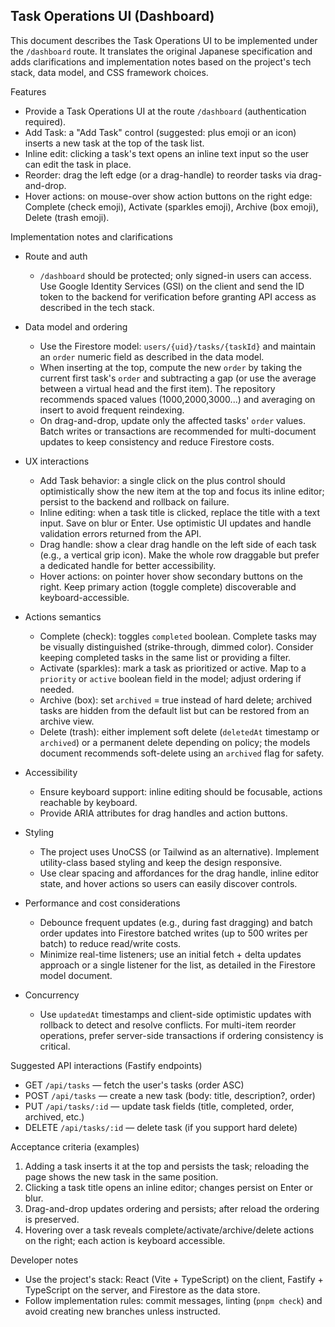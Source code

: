## Task Operations UI (Dashboard)

This document describes the Task Operations UI to be implemented under the `/dashboard` route. It translates the original Japanese specification and adds clarifications and implementation notes based on the project's tech stack, data model, and CSS framework choices.

Features

- Provide a Task Operations UI at the route `/dashboard` (authentication required).
- Add Task: a "Add Task" control (suggested: plus emoji or an icon) inserts a new task at the top of the task list.
- Inline edit: clicking a task's text opens an inline text input so the user can edit the task in place.
- Reorder: drag the left edge (or a drag-handle) to reorder tasks via drag-and-drop.
- Hover actions: on mouse-over show action buttons on the right edge: Complete (check emoji), Activate (sparkles emoji), Archive (box emoji), Delete (trash emoji).

Implementation notes and clarifications

- Route and auth
  - `/dashboard` should be protected; only signed-in users can access. Use Google Identity Services (GSI) on the client and send the ID token to the backend for verification before granting API access as described in the tech stack.

- Data model and ordering
  - Use the Firestore model: `users/{uid}/tasks/{taskId}` and maintain an `order` numeric field as described in the data model.
  - When inserting at the top, compute the new `order` by taking the current first task's `order` and subtracting a gap (or use the average between a virtual head and the first item). The repository recommends spaced values (1000,2000,3000...) and averaging on insert to avoid frequent reindexing.
  - On drag-and-drop, update only the affected tasks' `order` values. Batch writes or transactions are recommended for multi-document updates to keep consistency and reduce Firestore costs.

- UX interactions
  - Add Task behavior: a single click on the plus control should optimistically show the new item at the top and focus its inline editor; persist to the backend and rollback on failure.
  - Inline editing: when a task title is clicked, replace the title with a text input. Save on blur or Enter. Use optimistic UI updates and handle validation errors returned from the API.
  - Drag handle: show a clear drag handle on the left side of each task (e.g., a vertical grip icon). Make the whole row draggable but prefer a dedicated handle for better accessibility.
  - Hover actions: on pointer hover show secondary buttons on the right. Keep primary action (toggle complete) discoverable and keyboard-accessible.

- Actions semantics
  - Complete (check): toggles `completed` boolean. Complete tasks may be visually distinguished (strike-through, dimmed color). Consider keeping completed tasks in the same list or providing a filter.
  - Activate (sparkles): mark a task as prioritized or active. Map to a `priority` or `active` boolean field in the model; adjust ordering if needed.
  - Archive (box): set `archived` = true instead of hard delete; archived tasks are hidden from the default list but can be restored from an archive view.
  - Delete (trash): either implement soft delete (`deletedAt` timestamp or `archived`) or a permanent delete depending on policy; the models document recommends soft-delete using an `archived` flag for safety.

- Accessibility
  - Ensure keyboard support: inline editing should be focusable, actions reachable by keyboard.
  - Provide ARIA attributes for drag handles and action buttons.

- Styling
  - The project uses UnoCSS (or Tailwind as an alternative). Implement utility-class based styling and keep the design responsive.
  - Use clear spacing and affordances for the drag handle, inline editor state, and hover actions so users can easily discover controls.

- Performance and cost considerations
  - Debounce frequent updates (e.g., during fast dragging) and batch order updates into Firestore batched writes (up to 500 writes per batch) to reduce read/write costs.
  - Minimize real-time listeners; use an initial fetch + delta updates approach or a single listener for the list, as detailed in the Firestore model document.

- Concurrency
  - Use `updatedAt` timestamps and client-side optimistic updates with rollback to detect and resolve conflicts. For multi-item reorder operations, prefer server-side transactions if ordering consistency is critical.

Suggested API interactions (Fastify endpoints)

- GET `/api/tasks` — fetch the user's tasks (order ASC)
- POST `/api/tasks` — create a new task (body: title, description?, order)
- PUT `/api/tasks/:id` — update task fields (title, completed, order, archived, etc.)
- DELETE `/api/tasks/:id` — delete task (if you support hard delete)

Acceptance criteria (examples)

1. Adding a task inserts it at the top and persists the task; reloading the page shows the new task in the same position.
2. Clicking a task title opens an inline editor; changes persist on Enter or blur.
3. Drag-and-drop updates ordering and persists; after reload the ordering is preserved.
4. Hovering over a task reveals complete/activate/archive/delete actions on the right; each action is keyboard accessible.

Developer notes

- Use the project's stack: React (Vite + TypeScript) on the client, Fastify + TypeScript on the server, and Firestore as the data store.
- Follow implementation rules: commit messages, linting (`pnpm check`) and avoid creating new branches unless instructed.
